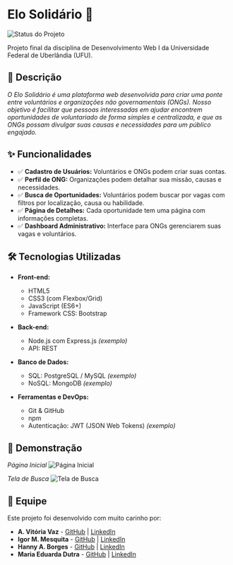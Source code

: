 # Elo Solidário 💙

![Status do Projeto](https://img.shields.io/badge/status-em_desenvolvimento-orange)

Projeto final da disciplina de Desenvolvimento Web I da Universidade Federal de Uberlândia (UFU).

## 📝 Descrição

*O Elo Solidário é uma plataforma web desenvolvida para criar uma ponte entre voluntários e organizações não governamentais (ONGs). Nosso objetivo é facilitar que pessoas interessadas em ajudar encontrem oportunidades de voluntariado de forma simples e centralizada, e que as ONGs possam divulgar suas causas e necessidades para um público engajado.*

## ✨ Funcionalidades

* ✅ **Cadastro de Usuários:** Voluntários e ONGs podem criar suas contas.
* ✅ **Perfil de ONG:** Organizações podem detalhar sua missão, causas e necessidades.
* ✅ **Busca de Oportunidades:** Voluntários podem buscar por vagas com filtros por localização, causa ou habilidade.
* ✅ **Página de Detalhes:** Cada oportunidade tem uma página com informações completas.
* ✅ **Dashboard Administrativo:** Interface para ONGs gerenciarem suas vagas e voluntários.

## 🛠️ Tecnologias Utilizadas

* **Front-end:**
    * HTML5
    * CSS3 (com Flexbox/Grid)
    * JavaScript (ES6+)
    * Framework CSS: Bootstrap

* **Back-end:**
    * Node.js com Express.js *(exemplo)*
    * API: REST

* **Banco de Dados:**
    * SQL: PostgreSQL / MySQL *(exemplo)*
    * NoSQL: MongoDB *(exemplo)*

* **Ferramentas e DevOps:**
    * Git & GitHub
    * npm
    * Autenticação: JWT (JSON Web Tokens) *(exemplo)*

## 📸 Demonstração

*Página Inicial*
![Página Inicial](caminho/para/sua/imagem-home.png)

*Tela de Busca*
![Tela de Busca](caminho/para/sua/imagem-busca.png)

## 👥 Equipe

Este projeto foi desenvolvido com muito carinho por:

* **A. Vitória Vaz** - [GitHub](https://github.com/vitoria-vaz) | [LinkedIn](https://linkedin.com/in/vitoria-vaz-technology)
* **Igor M. Mesquita** - [GitHub](https://github.com/mmesqigor) | [LinkedIn](https://linkedin.com/in/mmesqigor)
* **Hanny A. Borges** - [GitHub](https://github.com/hny03) | [LinkedIn](https://linkedin.com/in/hanny-a-borges)
* **Maria Eduarda Dutra** - [GitHub](https://github.com/seu-usuario) | [LinkedIn](https://linkedin.com/in/dutra-maria)
